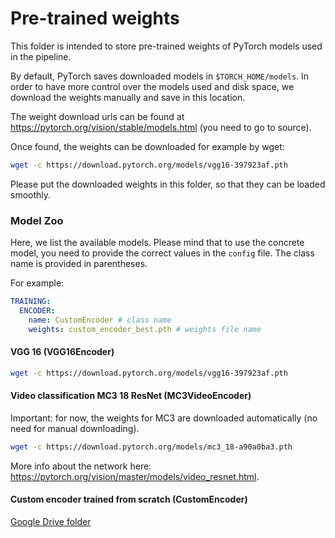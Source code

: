 # Pre-trained weights

This folder is intended to store pre-trained weights of PyTorch models used in the pipeline.

By default, PyTorch saves downloaded models in `$TORCH_HOME/models`.
In order to have more control over the models used and disk space, we download the weights manually and save in this location.

The weight download urls can be found at https://pytorch.org/vision/stable/models.html (you need to go to source).

Once found, the weights can be downloaded for example by wget:
```sh
wget -c https://download.pytorch.org/models/vgg16-397923af.pth
```

Please put the downloaded weights in this folder, so that they can be loaded smoothly.

### Model Zoo

Here, we list the available models.
Please mind that to use the concrete model, you need to provide the correct values in the `config` file.
The class name is provided in parentheses.

For example:
```yaml
TRAINING:
  ENCODER:
    name: CustomEncoder # class name
    weights: custom_encoder_best.pth # weights file name
```

#### VGG 16 (VGG16Encoder)

```sh
wget -c https://download.pytorch.org/models/vgg16-397923af.pth
```

#### Video classification MC3 18 ResNet (MC3VideoEncoder)

Important: for now, the weights for MC3 are downloaded automatically (no need for manual downloading).

```sh
wget -c https://download.pytorch.org/models/mc3_18-a90a0ba3.pth
```

More info about the network here: https://pytorch.org/vision/master/models/video_resnet.html.

#### Custom encoder trained from scratch (CustomEncoder)


[Google Drive folder](https://drive.google.com/drive/folders/1P9nrLoAWMdaUS50MFQk6rHPgglzyTN5N?usp=sharing)
